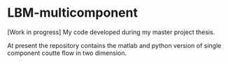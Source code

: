 # LBM-multicomponent
[Work in progress]
My code developed during my master project thesis.


At present the repository contains the matlab and python version of single component coutte flow in two dimension. 
